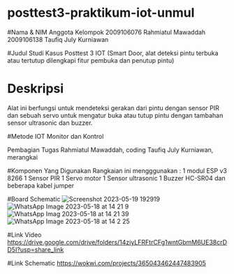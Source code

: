 # posttest3-praktikum-iot-unmul


#Nama & NIM Anggota Kelompok
2009106076 Rahmiatul Mawaddah
2009106138 Taufiq July Kurniawan

#Judul Studi Kasus
Posttest 3 IOT (Smart Door, alat deteksi pintu terbuka atau tertutup dilengkapi fitur pembuka dan penutup pintu)

# Deskripsi
Alat ini berfungsi untuk mendeteksi gerakan dari pintu dengan sensor PIR dan sebuah servo untuk mengatur buka atau tutup pintu dengan tambahan sensor ultrasonic dan buzzer.

#Metode IOT
Monitor dan Kontrol

Pembagian Tugas
Rahmiatul Mawaddah, coding
Taufiq July Kurniawan, merangkai

#Komponen Yang Digunakan
Rangkaian ini mengggunakan :
1 modul ESP v3 8266
1 Sensor PIR
1 Servo motor
1 Sensor ultrasonic
1 Buzzer HC-SR04
dan beberapa kabel jumper

#Board Schematic
![Screenshot 2023-05-19 192919](https://github.com/Rextor26/posttest3-praktikum-iot-unmul/assets/94028247/da97e030-9d59-4abd-8d8c-9ff2a669d2c1)
![WhatsApp Image 2023-05-18 at 14 21 9](https://github.com/Rextor26/posttest3-praktikum-iot-unmul/assets/94028247/8798917e-e27d-4ccc-94b2-9779f16e29da)
![WhatsApp Imag 2023-05-18 at 14 21 39](https://github.com/Rextor26/posttest3-praktikum-iot-unmul/assets/94028247/3526d110-986d-40db-8238-d81e81b45f65)
![WhatsApp Image 2023-05-18 at 14 2 25](https://github.com/Rextor26/posttest3-praktikum-iot-unmul/assets/94028247/d0ed6840-8ae7-45cd-8ac3-ff7ff67bbf03)


#Link Video
https://drive.google.com/drive/folders/14ziyLFRFtrCFg1wntGbmM6UE38crDD5I?usp=share_link


#Link Schematic
https://wokwi.com/projects/365043462447483905
